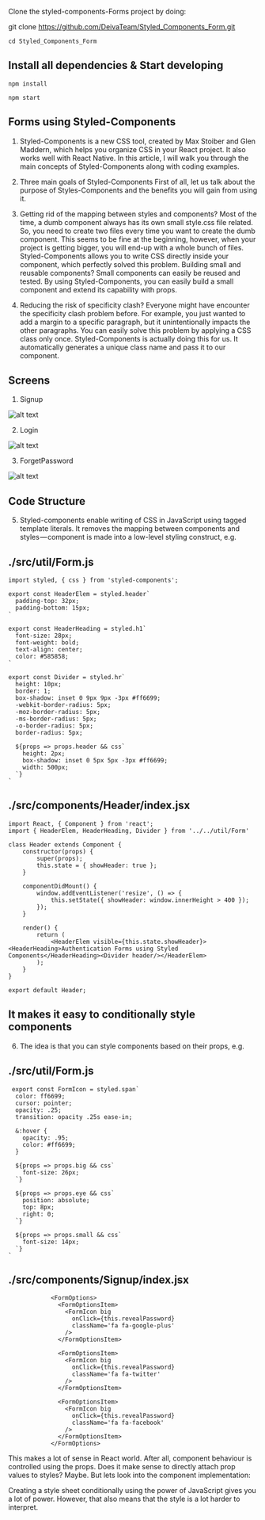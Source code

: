 Clone the styled-components-Forms project by doing:

git clone https://github.com/DeivaTeam/Styled_Components_Form.git

```
cd Styled_Components_Form

```

 ## Install all dependencies & Start developing
 
```
npm install

npm start
```

## Forms using Styled-Components
1. Styled-Components is a new CSS tool, created by Max Stoiber and Glen Maddern, which helps you organize CSS in your React project. It also works well with React Native. In this article, I will walk you through the main concepts of Styled-Components along with coding examples.

2. Three main goals of Styled-Components
First of all, let us talk about the purpose of Styles-Components and the benefits you will gain from using it.

3. Getting rid of the mapping between styles and components? Most of the time, a dumb component always has its own small style.css file related. So, you need to create two files every time you want to create the dumb component. This seems to be fine at the beginning, however, when your project is getting bigger, you will end-up with a whole bunch of files. Styled-Components allows you to write CSS directly inside your component, which perfectly solved this problem.
Building small and reusable components? Small components can easily be reused and tested. By using Styled-Components, you can easily build a small component and extend its capability with props.

4. Reducing the risk of specificity clash? Everyone might have encounter the specificity clash problem before. For example, you just wanted to add a margin to a specific paragraph, but it unintentionally impacts the other paragraphs. You can easily solve this problem by applying a CSS class only once. Styled-Components is actually doing this for us. It automatically generates a unique class name and pass it to our component.

## Screens

1) Signup

![alt text](https://github.com/DeivaTeam/ReactJS-Styled-Form-Components/blob/master/Screens/Signup.JPG)

2) Login

![alt text](https://github.com/DeivaTeam/ReactJS-Styled-Form-Components/blob/master/Screens/Login.JPG)

3) ForgetPassword

![alt text](https://github.com/DeivaTeam/ReactJS-Styled-Form-Components/blob/master/Screens/ForgetPassword.JPG)

## Code Structure
5. Styled-components enable writing of CSS in JavaScript using tagged template literals. It removes the mapping between components and styles — component is made into a low-level styling construct, e.g.
 ## ./src/util/Form.js
<!-- prettier-ignore -->
```JSX
import styled, { css } from 'styled-components';

export const HeaderElem = styled.header`
  padding-top: 32px;
  padding-bottom: 15px;
`

export const HeaderHeading = styled.h1`
  font-size: 28px;
  font-weight: bold;
  text-align: center;
  color: #585858;
`

export const Divider = styled.hr`
  height: 10px;
  border: 1;
  box-shadow: inset 0 9px 9px -3px #ff6699;
  -webkit-border-radius: 5px;
  -moz-border-radius: 5px;
  -ms-border-radius: 5px;
  -o-border-radius: 5px;
  border-radius: 5px;

  ${props => props.header && css`
    height: 2px;
    box-shadow: inset 0 5px 5px -3px #ff6699;
    width: 500px;
  `}
`
```
## ./src/components/Header/index.jsx

<!-- prettier-ignore -->
```JSX
import React, { Component } from 'react';
import { HeaderElem, HeaderHeading, Divider } from '../../util/Form'

class Header extends Component {
    constructor(props) {
        super(props);
        this.state = { showHeader: true };
    }

    componentDidMount() {
        window.addEventListener('resize', () => {
            this.setState({ showHeader: window.innerHeight > 400 });
        });
    }

    render() {
        return (
            <HeaderElem visible={this.state.showHeader}><HeaderHeading>Authentication Forms using Styled Components</HeaderHeading><Divider header/></HeaderElem>
        );
    }
}

export default Header;
```

## It makes it easy to conditionally style components
6. The idea is that you can style components based on their props, e.g.
  ## ./src/util/Form.js
<!-- prettier-ignore -->
```JSX
 export const FormIcon = styled.span`
  color: ff6699;
  cursor: pointer;
  opacity: .25;
  transition: opacity .25s ease-in;

  &:hover {
    opacity: .95;
    color: #ff6699;
  }

  ${props => props.big && css`
    font-size: 26px;
  `}

  ${props => props.eye && css`
    position: absolute;
    top: 8px;
    right: 0;
  `}
  
  ${props => props.small && css`
    font-size: 14px;
  `}
`
```
## ./src/components/Signup/index.jsx
<!-- prettier-ignore -->
```JSX
            <FormOptions>
              <FormOptionsItem>
                <FormIcon big
                  onClick={this.revealPassword}
                  className='fa fa-google-plus'
                />
              </FormOptionsItem>

              <FormOptionsItem>
                <FormIcon big
                  onClick={this.revealPassword}
                  className='fa fa-twitter'
                />
              </FormOptionsItem>

              <FormOptionsItem>
                <FormIcon big
                  onClick={this.revealPassword}
                  className='fa fa-facebook'
                />
              </FormOptionsItem>
            </FormOptions>
 ```
 
 This makes a lot of sense in React world. After all, component behaviour is controlled using the props. Does it make sense to directly attach prop values to styles? Maybe. But lets look into the component implementation:
 
 Creating a style sheet conditionally using the power of JavaScript gives you a lot of power. However, that also means that the style is a lot harder to interpret. 
 



